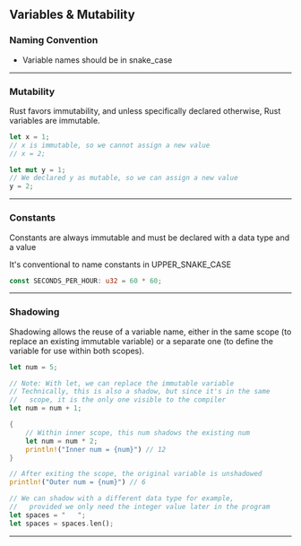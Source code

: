 ## Variables & Mutability ##

### Naming Convention ###

* Variable names should be in snake_case

---

### Mutability ###

Rust favors immutability, and unless specifically declared
otherwise, Rust variables are immutable.

```rust
let x = 1;
// x is immutable, so we cannot assign a new value
// x = 2;

let mut y = 1;
// We declared y as mutable, so we can assign a new value
y = 2;
```

---

### Constants ###

Constants are always immutable and must be declared with a data
type and a value

It's conventional to name constants in UPPER_SNAKE_CASE

```rust
const SECONDS_PER_HOUR: u32 = 60 * 60;
```

---

### Shadowing ###

Shadowing allows the reuse of a variable name, either in the same
scope (to replace an existing immutable variable) or a separate one
(to define the variable for use within both scopes).

```rust
let num = 5;

// Note: With let, we can replace the immutable variable
// Technically, this is also a shadow, but since it's in the same
//   scope, it is the only one visible to the compiler
let num = num + 1;

{
    // Within inner scope, this num shadows the existing num
    let num = num * 2;
    println!("Inner num = {num}") // 12
}

// After exiting the scope, the original variable is unshadowed
println!("Outer num = {num}") // 6

// We can shadow with a different data type for example,
//   provided we only need the integer value later in the program
let spaces = "   ";
let spaces = spaces.len();
```

---

